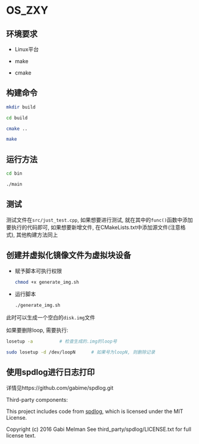 # OS_ZXY

## 环境要求

- Linux平台

- make

- cmake 

## 构建命令

```bash
mkdir build

cd build

cmake ..

make 
```

## 运行方法

```bash
cd bin

./main
```

## 测试

测试文件在`src/just_test.cpp`, 如果想要进行测试, 就在其中的`func()`函数中添加要执行的代码即可, 如果想要新增文件, 在CMakeLists.txt中添加源文件(注意格式), 其他构建方法同上


## 创建并虚拟化镜像文件为虚拟块设备

- 赋予脚本可执行权限

    ```bash
    chmod +x generate_img.sh
    ```

- 运行脚本

    ```bash
    ./generate_img.sh 
    ```

此时可以生成一个空白的`disk.img`文件

如果要删除loop, 需要执行:

```bash
losetup -a          # 检查生成的.img的loop号

sudo losetup -d /dev/loopN      # 如果号为loopN, 则删除记录
```

## 使用spdlog进行日志打印

详情见https://github.com/gabime/spdlog.git


Third-party components:

This project includes code from [spdlog](https://github.com/gabime/spdlog), 
which is licensed under the MIT License.

Copyright (c) 2016 Gabi Melman
See third_party/spdlog/LICENSE.txt for full license text.




